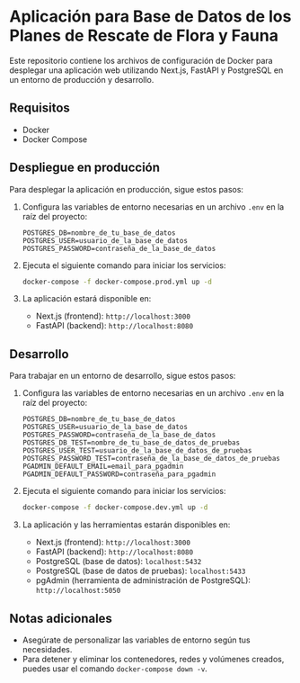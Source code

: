 
# Aplicación para Base de Datos de los Planes de Rescate de Flora y Fauna

Este repositorio contiene los archivos de configuración de Docker para desplegar una aplicación web utilizando Next.js, FastAPI y PostgreSQL en un entorno de producción y desarrollo.

## Requisitos

- Docker
- Docker Compose

## Despliegue en producción

Para desplegar la aplicación en producción, sigue estos pasos:

1. Configura las variables de entorno necesarias en un archivo `.env` en la raíz del proyecto:

   ```
   POSTGRES_DB=nombre_de_tu_base_de_datos
   POSTGRES_USER=usuario_de_la_base_de_datos
   POSTGRES_PASSWORD=contraseña_de_la_base_de_datos
   ```

2. Ejecuta el siguiente comando para iniciar los servicios:

   ```bash
   docker-compose -f docker-compose.prod.yml up -d
   ```

3. La aplicación estará disponible en:

   - Next.js (frontend): `http://localhost:3000`
   - FastAPI (backend): `http://localhost:8080`

## Desarrollo

Para trabajar en un entorno de desarrollo, sigue estos pasos:

1. Configura las variables de entorno necesarias en un archivo `.env` en la raíz del proyecto:

   ```
   POSTGRES_DB=nombre_de_tu_base_de_datos
   POSTGRES_USER=usuario_de_la_base_de_datos
   POSTGRES_PASSWORD=contraseña_de_la_base_de_datos
   POSTGRES_DB_TEST=nombre_de_tu_base_de_datos_de_pruebas
   POSTGRES_USER_TEST=usuario_de_la_base_de_datos_de_pruebas
   POSTGRES_PASSWORD_TEST=contraseña_de_la_base_de_datos_de_pruebas
   PGADMIN_DEFAULT_EMAIL=email_para_pgadmin
   PGADMIN_DEFAULT_PASSWORD=contraseña_para_pgadmin
   ```

2. Ejecuta el siguiente comando para iniciar los servicios:

   ```bash
   docker-compose -f docker-compose.dev.yml up -d
   ```

3. La aplicación y las herramientas estarán disponibles en:

   - Next.js (frontend): `http://localhost:3000`
   - FastAPI (backend): `http://localhost:8080`
   - PostgreSQL (base de datos): `localhost:5432`
   - PostgreSQL (base de datos de pruebas): `localhost:5433`
   - pgAdmin (herramienta de administración de PostgreSQL): `http://localhost:5050`

## Notas adicionales

- Asegúrate de personalizar las variables de entorno según tus necesidades.
- Para detener y eliminar los contenedores, redes y volúmenes creados, puedes usar el comando `docker-compose down -v`.
